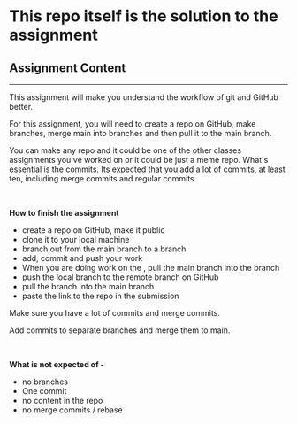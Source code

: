 # This repo itself is the solution to the assignment

## Assignment Content
---
This assignment will make you understand the workflow of git and GitHub better.

For this assignment, you will need to create a repo on GitHub, make branches, merge main into branches and then pull it to the main branch.

You can make any repo and it could be one of the other classes assignments you've worked on or it could be just a meme repo. What's essential is the commits. Its expected that you add a lot of commits, at least ten, including merge commits and regular commits.

<br/>

**How to finish the assignment**
- create a repo on GitHub, make it public
- clone it to your local machine
- branch out from the main branch to a <feature> branch
- add, commit and push your work
- When you are doing work on the <feature>, pull the main branch into the <feature> branch
- push the local <feature> branch to the remote <feature> branch on GitHub
- pull the <feature> branch into the main branch
- paste the link to the repo in the submission

Make sure you have a lot of commits and merge commits.

Add commits to separate branches and merge them to main.

<br/>

**What is not expected of -**
- no branches
- One commit
- no content in the repo
- no merge commits / rebase
